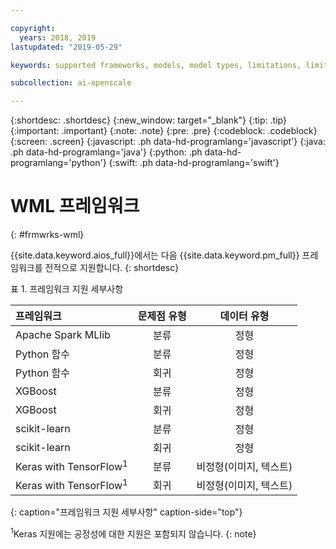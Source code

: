 ```yaml
---

copyright:
  years: 2018, 2019
lastupdated: "2019-05-29"

keywords: supported frameworks, models, model types, limitations, limits

subcollection: ai-openscale

---
```


{:shortdesc: .shortdesc}
{:new_window: target="_blank"}
{:tip: .tip}
{:important: .important}
{:note: .note}
{:pre: .pre}
{:codeblock: .codeblock}
{:screen: .screen}
{:javascript: .ph data-hd-programlang='javascript'}
{:java: .ph data-hd-programlang='java'}
{:python: .ph data-hd-programlang='python'}
{:swift: .ph data-hd-programlang='swift'}

# WML 프레임워크
{: #frmwrks-wml}

{{site.data.keyword.aios_full}}에서는 다음 {{site.data.keyword.pm_full}} 프레임워크를 전적으로 지원합니다. 
{: shortdesc}

표 1. 프레임워크 지원 세부사항

| 프레임워크 | 문제점 유형 | 데이터 유형 |
|:---|:---:|:---:|
| Apache Spark MLlib | 분류 | 정형 |
| Python 함수 | 분류 | 정형 |
| Python 함수 | 회귀 | 정형 |
| XGBoost | 분류 | 정형 |
| XGBoost | 회귀 | 정형 |
| scikit-learn | 분류 | 정형 |
| scikit-learn | 회귀 | 정형 |
| Keras with TensorFlow<sup>1</sup> | 분류 | 비정형(이미지, 텍스트) |
| Keras with TensorFlow<sup>1</sup> | 회귀 | 비정형(이미지, 텍스트) |
{: caption="프레임워크 지원 세부사항" caption-side="top"}

<sup>1</sup>Keras 지원에는 공정성에 대한 지원은 포함되지 않습니다.
{: note}




